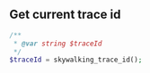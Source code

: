 ## Get current trace id

```php
/**
 * @var string $traceId
 */
$traceId = skywalking_trace_id();
```